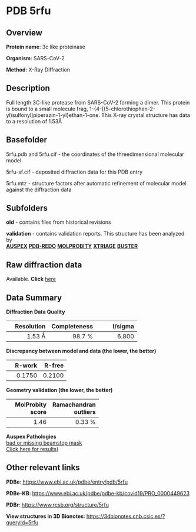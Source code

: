 # PDB 5rfu

## Overview

**Protein name**: 3c like proteinase

**Organism**: SARS-CoV-2

**Method**: X-Ray Diffraction

## Description

Full length 3C-like protease from SARS-CoV-2 forming a dimer. This protein is bound to a small molecule frag, 1-{4-[(5-chlorothiophen-2-yl)sulfonyl]piperazin-1-yl}ethan-1-one. This X-ray crystal structure has data to a resolution of 1.53Å

## Basefolder

5rfu.pdb and 5rfu.cif - the coordinates of the threedimensional molecular model

5rfu-sf.cif - deposited diffraction data for this PDB entry

5rfu.mtz - structure factors after automatic refinement of molecular model against the diffraction data

## Subfolders



**old** - contains files from historical revisions

**validation** - contains validation reports. This structure has been analyzed by <br>[**AUSPEX**](https://github.com/thorn-lab/coronavirus_structural_task_force/tree/master/pdb/3c_like_proteinase/SARS-CoV-2/5rfu/validation/auspex) [**PDB-REDO**](https://github.com/thorn-lab/coronavirus_structural_task_force/tree/master/pdb/3c_like_proteinase/SARS-CoV-2/5rfu/validation/pdb-redo) [**MOLPROBITY**](https://github.com/thorn-lab/coronavirus_structural_task_force/tree/master/pdb/3c_like_proteinase/SARS-CoV-2/5rfu/validation/molprobity) [**XTRIAGE**](https://github.com/thorn-lab/coronavirus_structural_task_force/blob/master/pdb/3c_like_proteinase/SARS-CoV-2/5rfu/validation/Xtriage_output.log) [**BUSTER**](https://www.globalphasing.com/buster/wiki/index.cgi?Covid19Pdb5RFU) 



## Raw diffraction data

Available. **Click** [here](https://zenodo.org/record/3731521) 

## Data Summary
**Diffraction Data Quality**

|   | Resolution | Completeness| I/sigma |
|---|-------------:|----------------:|--------------:|
|   |1.53 Å|98.7  %|<img width=50/>6.800|

**Discrepancy between model and data (the lower, the better)**

|   | **R-work**| **R-free**   
|---|-------------:|----------------:|           
||  0.1750|  0.2100|

**Geometry validation (the lower, the better)**

|   |**MolProbity<br>score**| **Ramachandran<br>outliers** 
|---|-------------:|----------------:|
||  1.46|  0.33 %|

**Auspex Pathologies**<br> [bad or missing beamstop mask](https://www.auspex.de/pathol/#2)<br>[Click here for results](https://github.com/thorn-lab/coronavirus_structural_task_force/blob/master/pdb/3c_like_proteinase/SARS-CoV-2/5rfu/validation/auspex/5rfu_auspex_comments.txt))

 



## Other relevant links 
**PDBe**:  https://www.ebi.ac.uk/pdbe/entry/pdb/5rfu

**PDBe-KB**: https://www.ebi.ac.uk/pdbe/pdbe-kb/covid19/PRO_0000449623 
 
**PDBr**: https://www.rcsb.org/structure/5rfu 

**View structures in 3D Bionotes**: https://3dbionotes.cnb.csic.es/?queryId=5rfu

